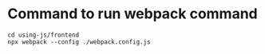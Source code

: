 # Command to run webpack command
```
cd using-js/frontend
npx webpack --config ./webpack.config.js
```